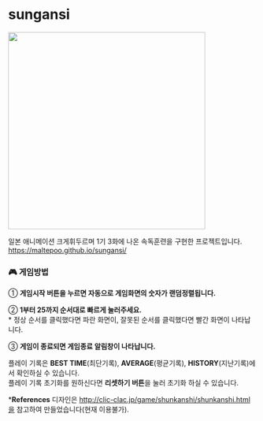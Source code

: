 # sungansi
<img src="https://github.com/user-attachments/assets/eab49847-beae-46da-a0a9-44f495b05604" width="400">

일본 애니메이션 크게휘두르며 1기 3화에 나온 속독훈련을 구현한 프로젝트입니다.  
https://maltepoo.github.io/sungansi/

### 🎮 게임방법
① **게임시작 버튼을 누르면 자동으로 게임화면의 숫자가 랜덤정렬됩니다.**

② **1부터 25까지 순서대로 빠르게 눌러주세요.**  
    \* 정상 순서를 클릭했다면 파란 화면이, 잘못된 순서를 클릭했다면 빨간 화면이 나타납니다.

③ **게임이 종료되면 게임종료 알림창이 나타납니다.**

플레이 기록은 **BEST TIME**(최단기록), **AVERAGE**(평균기록), **HISTORY**(지난기록)에서 확인하실 수 있습니다.  
플레이 기록 초기화를 원하신다면 **리셋하기 버튼**을 눌러 초기화 하실 수 있습니다.

***References**
디자인은 http://clic-clac.jp/game/shunkanshi/shunkanshi.html을 참고하여 만들었습니다(현재 이용불가).
